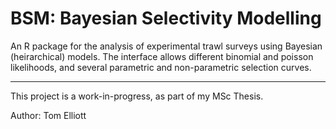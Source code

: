 BSM: Bayesian Selectivity Modelling
===================================

An R package for the analysis of experimental trawl surveys using Bayesian (heirarchical)
models. The interface allows different binomial and poisson likelihoods, and several
parametric and non-parametric selection curves.

--------------------------------------------

This project is a work-in-progress, as part of my MSc Thesis.

Author: Tom Elliott